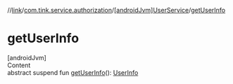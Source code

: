//[link](../../index.md)/[com.tink.service.authorization](../index.md)/[[androidJvm]UserService](index.md)/[getUserInfo](get-user-info.md)



# getUserInfo  
[androidJvm]  
Content  
abstract suspend fun [getUserInfo](get-user-info.md)(): [UserInfo](../../com.tink.model.user/[android-jvm]-user-info/index.md)  



